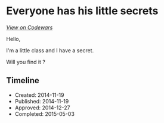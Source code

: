 # Everyone has his little secrets
[*View on Codewars*](https://www.codewars.com/kata/everyone-has-his-little-secrets)

Hello,

I'm a little class and I have a secret.

Will you find it ?

## Timeline
- Created: 2014-11-19
- Published: 2014-11-19
- Approved: 2014-12-27
- Completed: 2015-05-03